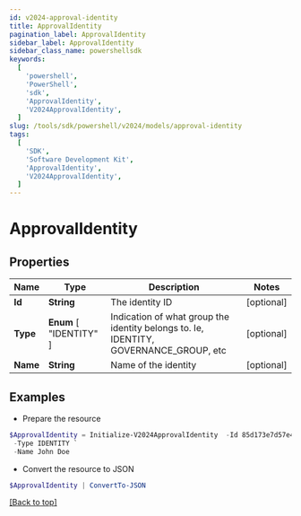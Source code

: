 ```yaml
---
id: v2024-approval-identity
title: ApprovalIdentity
pagination_label: ApprovalIdentity
sidebar_label: ApprovalIdentity
sidebar_class_name: powershellsdk
keywords:
  [
    'powershell',
    'PowerShell',
    'sdk',
    'ApprovalIdentity',
    'V2024ApprovalIdentity',
  ]
slug: /tools/sdk/powershell/v2024/models/approval-identity
tags:
  [
    'SDK',
    'Software Development Kit',
    'ApprovalIdentity',
    'V2024ApprovalIdentity',
  ]
---
```


# ApprovalIdentity

## Properties

| Name | Type | Description | Notes |
| --- | --- | --- | --- |
| **Id** | **String** | The identity ID | [optional] |
| **Type** | **Enum** [ "IDENTITY" ] | Indication of what group the identity belongs to. Ie, IDENTITY, GOVERNANCE_GROUP, etc | [optional] |
| **Name** | **String** | Name of the identity | [optional] |

## Examples

- Prepare the resource

```powershell
$ApprovalIdentity = Initialize-V2024ApprovalIdentity  -Id 85d173e7d57e496569df763231d6deb6a `
 -Type IDENTITY `
 -Name John Doe
```

- Convert the resource to JSON

```powershell
$ApprovalIdentity | ConvertTo-JSON
```

[[Back to top]](#)
